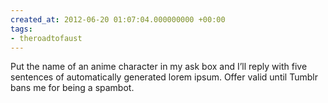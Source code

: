 ```yaml
---
created_at: 2012-06-20 01:07:04.000000000 +00:00
tags:
- theroadtofaust
---
```


Put the name of an anime character in my ask box and I’ll reply with
five sentences of automatically generated lorem ipsum. Offer valid until
Tumblr bans me for being a spambot.
